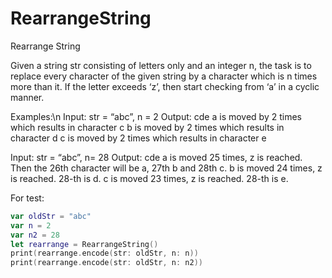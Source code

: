 # RearrangeString
Rearrange String


Given a string str consisting of letters only and an integer n, the task is to replace every character of the given string by a character which is n times more than it. If the letter exceeds ‘z’, then start checking from ‘a’ in a cyclic manner.

Examples:\n
Input: str = “abc”, n = 2
Output: cde
a is moved by 2 times which results in character c
b is moved by 2 times which results in character d
c is moved by 2 times which results in character e

Input: str = “abc”, n= 28
Output: cde
a is moved 25 times, z is reached. Then the 26th character will be a, 27th b and 28th c.
b is moved 24 times, z is reached. 28-th is d.
c is moved 23 times, z is reached. 28-th is e.


For test:

```swift
var oldStr = "abc"
var n = 2
var n2 = 28
let rearrange = RearrangeString()
print(rearrange.encode(str: oldStr, n: n))
print(rearrange.encode(str: oldStr, n: n2))
```
